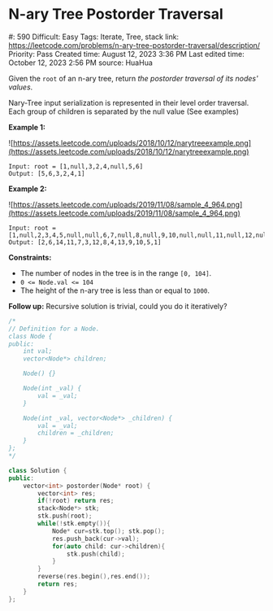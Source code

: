 # N-ary Tree Postorder Traversal

#: 590
Difficult: Easy
Tags: Iterate, Tree, stack
link: https://leetcode.com/problems/n-ary-tree-postorder-traversal/description/
Priority: Pass
Created time: August 12, 2023 3:36 PM
Last edited time: October 12, 2023 2:56 PM
source: HuaHua

Given the `root` of an n-ary tree, return *the postorder traversal of its nodes' values*.

Nary-Tree input serialization is represented in their level order traversal. Each group of children is separated by the null value (See examples)

**Example 1:**

![https://assets.leetcode.com/uploads/2018/10/12/narytreeexample.png](https://assets.leetcode.com/uploads/2018/10/12/narytreeexample.png)

```
Input: root = [1,null,3,2,4,null,5,6]
Output: [5,6,3,2,4,1]

```

**Example 2:**

![https://assets.leetcode.com/uploads/2019/11/08/sample_4_964.png](https://assets.leetcode.com/uploads/2019/11/08/sample_4_964.png)

```
Input: root = [1,null,2,3,4,5,null,null,6,7,null,8,null,9,10,null,null,11,null,12,null,13,null,null,14]
Output: [2,6,14,11,7,3,12,8,4,13,9,10,5,1]

```

**Constraints:**

- The number of nodes in the tree is in the range `[0, 104]`.
- `0 <= Node.val <= 104`
- The height of the n-ary tree is less than or equal to `1000`.

**Follow up:** Recursive solution is trivial, could you do it iteratively?

```cpp
/*
// Definition for a Node.
class Node {
public:
    int val;
    vector<Node*> children;

    Node() {}

    Node(int _val) {
        val = _val;
    }

    Node(int _val, vector<Node*> _children) {
        val = _val;
        children = _children;
    }
};
*/

class Solution {
public:
    vector<int> postorder(Node* root) {
        vector<int> res;
        if(!root) return res;
        stack<Node*> stk;
        stk.push(root);
        while(!stk.empty()){
            Node* cur=stk.top(); stk.pop();
            res.push_back(cur->val);
            for(auto child: cur->children){
                stk.push(child);
            }
        }
        reverse(res.begin(),res.end());
        return res;
    }
};
```